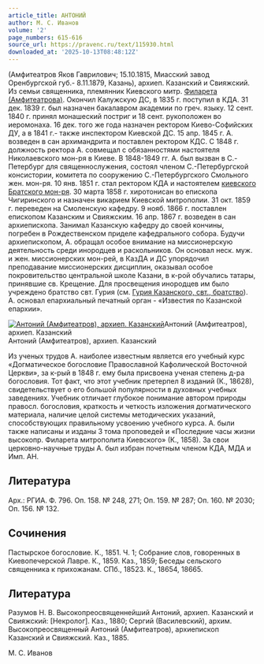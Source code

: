 ```yaml
---
article_title: АНТОНИЙ
author: М. С. Иванов
volume: '2'
page_numbers: 615-616
source_url: https://pravenc.ru/text/115930.html
downloaded_at: '2025-10-13T08:48:12Z'
---
```


(Амфитеатров Яков Гаврилович; 15.10.1815, Миасский завод Оренбургской губ.- 8.11.1879, Казань), архиеп. Казанский и Свияжский. Из семьи священника, племянник Киевского митр. [Филарета (Амфитеатрова)](https://pravenc.ru/text/Филарет.html). Окончил Калужскую ДС, в 1835 г. поступил в КДА. 31 дек. 1839 г. был назначен бакалавром академии по греч. языку. 12 сент. 1840 г. принял монашеский постриг и 18 сент. рукоположен во иеромонаха. 16 дек. того же года назначен ректором Киево-Софийских ДУ, а в 1841 г.- также инспектором Киевской ДС. 15 апр. 1845 г. А. возведен в сан архимандрита и поставлен ректором КДС. С 1848 г. должность ректора А. совмещал с обязанностями настоятеля Николаевского мон-ря в Киеве. В 1848-1849 гг. А. был вызван в С.-Петербург для священнослужения, состоял членом С.-Петербургской консистории, комитета по сооружению С.-Петербургского Смольного жен. мон-ря. 10 янв. 1851 г. стал ректором КДА и настоятелем [киевского Братского мон-ря](<https://pravenc.ru/text/КИЕВСКИЙ БРАТСКИЙ В ЧЕСТЬ БОГОЯВЛЕНИЯ УЧИЛИЩНЫЙ МУЖСКОЙ МОНАСТЫРЬ.html>). 30 марта 1858 г. хиротонисан во епископа Чигиринского и назначен викарием Киевской митрополии. 31 окт. 1859 г. переведен на Смоленскую кафедру. 9 нояб. 1866 г. поставлен епископом Казанским и Свияжским. 16 апр. 1867 г. возведен в сан архиепископа. Занимал Казанскую кафедру до своей кончины, погребен в Рождественском приделе кафедрального собора. Будучи архиепископом, А. обращал особое внимание на миссионерскую деятельность среди инородцев и раскольников. Он основал неск. муж. и жен. миссионерских мон-рей, в КазДА и ДС упорядочил преподавание миссионерских дисциплин, оказывал особое покровительство центральной школе Казани, в к-рой обучались татары, принявшие св. Крещение. Для просвещения инородцев им было учреждено братство свт. Гурия (см. [Гурия Казанского, свт., братство](<https://pravenc.ru/text/Гурия Казанского  свт   братство.html>)). А. основал епархиальный печатный орган - «Известия по Казанской епархии».

[![Антоний (Амфитеатров), архиеп. Казанский](https://pravenc.ru/data/212/448/1234/i200.jpg "Кликните для увеличения картинки")](https://pravenc.ru/data/212/448/1234/i400.jpg)Антоний (Амфитеатров), архиеп. Казанский  
Антоний (Амфитеатров), архиеп. Казанский

Из ученых трудов А. наиболее известным является его учебный курс «Догматическое богословие Православной Кафолической Восточной Церкви», за к-рый в 1848 г. ему была присвоена ученая степень д-ра богословия. Тот факт, что этот учебник претерпел 8 изданий (К., 18628), свидетельствует о его большой популярности в духовных учебных заведениях. Учебник отличает глубокое понимание автором природы правосл. богословия, краткость и четкость изложения догматического материала, наличие целой системы методических указаний, способствующих правильному усвоению учебного курса. А. были также написаны и изданы 3 тома проповедей и «Последние часы жизни высокопр. Филарета митрополита Киевского» (К., 1858). За свои церковно-научные труды А. был избран почетным членом КДА, МДА и Имп. АН.

## Литература

Арх.: РГИА. Ф. 796. Оп. 158. № 248, 271; Оп. 159. № 287; Оп. 160. № 2030; Оп. 156. № 132.

## Сочинения

Пастырское богословие. К., 1851. Ч. 1; Собрание слов, говоренных в Киевопечерской Лавре. К., 1859. Каз., 1859; Беседы сельского священника к прихожанам. СПб., 18523. К., 18654, 18665.

## Литература

Разумов Н. В. Высокопреосвященнейший Антоний, архиеп. Казанский и Свияжский: [Некролог]. Каз., 1880; Сергий (Василевский), архим. Высокопреосвященный Антоний (Амфитеатров), архиепископ Казанский и Свияжский. Каз., 1885.

М. С. Иванов
